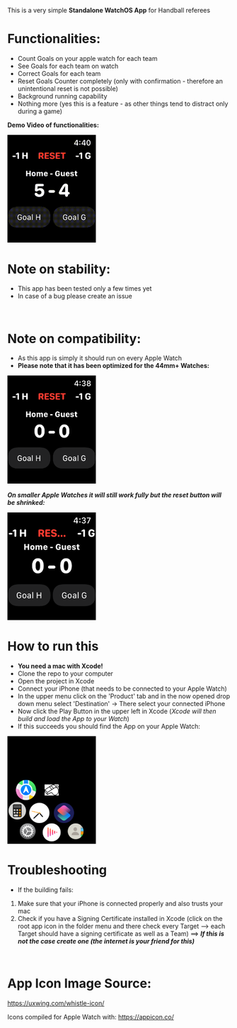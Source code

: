 This is a very simple **Standalone WatchOS App** for Handball referees

# Functionalities:
- Count Goals on your apple watch for each team
- See Goals for each team on watch
- Correct Goals for each team
- Reset Goals Counter completely (only with confirmation - therefore an unintentional reset is not possible)
- Background running capability
- Nothing more (yes this is a feature - as other things tend to distract only during a game)

**Demo Video of functionalities:**

<img src="demo_material/AppSimulation.gif" alt="44mm Series 5 Screenshot" width="200"/>

<br>

# Note on stability:
- This app has been tested only a few times yet
- In case of a bug please create an issue

<br>

# Note on compatibility:
- As this app is simply it should run on every Apple Watch
- **Please note that it has been optimized for the 44mm+ Watches:**

<img src="demo_material/AppInterface-44mm.png" alt="44mm Series 5 Screenshot" width="200"/>

***On smaller Apple Watches it will still work fully but the reset button will be shrinked:***

<img src="demo_material/AppInterface-40mm.png" alt="44mm Series 5 Screenshot" width="200"/>

<br>

# How to run this
- **You need a mac with Xcode!**
- Clone the repo to your computer
- Open the project in Xcode
- Connect your iPhone (that needs to be connected to your Apple Watch)
- In the upper menu click on the 'Product' tab and in the now opened drop down menu select 'Destination' -> There select your connected iPhone
- Now click the Play Button in the upper left in Xcode (*Xcode will then build and load the App to your Watch*)
- If this succeeds you should find the App on your Apple Watch:

<img src="demo_material/HomeScreen_AppIcon.png" alt="44mm Series 5 Screenshot" width="200"/>

<br>

# Troubleshooting
- If the building fails:
1. Make sure that your iPhone is connected properly and also trusts your mac
2. Check if you have a Signing Certificate installed in Xcode (click on the root app icon in the folder menu and there check every Target --> each Target should have a signing certificate as well as a Team) ==> ***If this is not the case create one (the internet is your friend for this)***

<br>

# App Icon Image Source:
https://uxwing.com/whistle-icon/

Icons compiled for Apple Watch with: https://appicon.co/
